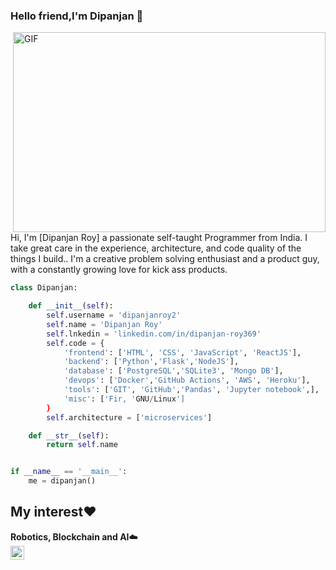 ### Hello friend,I'm Dipanjan 👋

 <img align="right" alt="GIF" src="https://csspoint101.com/wp-content/uploads/2020/10/Developer-on-laptop.gif" width="500" height="320" />
Hi, I'm [Dipanjan Roy] a passionate self-taught Programmer from India. I take great care in the experience, architecture, and code quality of the things I build.. I'm a creative problem solving enthusiast and a product guy, with a constantly growing love for kick ass products.




```python
class Dipanjan:

    def __init__(self):
        self.username = 'dipanjanroy2'
        self.name = 'Dipanjan Roy'
        self.lnkedin = 'linkedin.com/in/dipanjan-roy369'
        self.code = {
            'frontend': ['HTML', 'CSS', 'JavaScript', 'ReactJS'],
            'backend': ['Python','Flask','NodeJS'],
            'database': ['PostgreSQL','SQLite3', 'Mongo DB'],
            'devops': ['Docker','GitHub Actions', 'AWS', 'Heroku'],
            'tools': ['GIT', 'GitHub','Pandas', 'Jupyter notebook',],
            'misc': ['Fir, 'GNU/Linux']
        }
        self.architecture = ['microservices']

    def __str__(self):
        return self.name


if __name__ == '__main__':
    me = dipanjan()

```
## My interest❤️ 

**Robotics, Blockchain and AI**☁️
<br>
<a href="linkedin.com/in/dipanjan-roy369">
  <img align="left" alt="Dipanjan Roy" width="22px" src="https://raw.githubusercontent.com/peterthehan/peterthehan/master/assets/linkedin.svg" />
</a>
<br />

